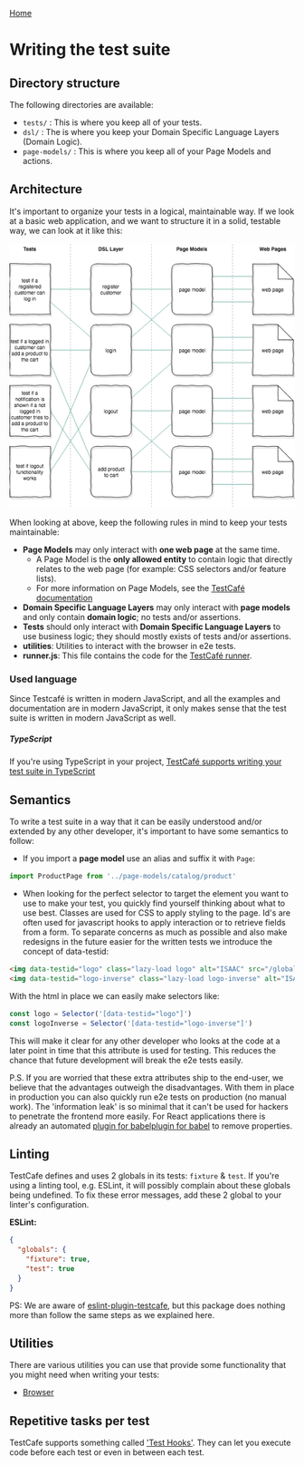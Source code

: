 [Home](../README.md)

# Writing the test suite

## Directory structure
The following directories are available:

- `tests/` : This is where you keep all of your tests.
- `dsl/` : The is where you keep your Domain Specific Language Layers (Domain Logic).
- `page-models/` : This is where you keep all of your Page Models and actions.

## Architecture
It's important to organize your tests in a logical, maintainable way. If we
look at a basic web application, and we want to structure it in a solid,
testable way, we can look at it like this:

![diagram](./diagram.png)

When looking at above, keep the following rules in mind to keep your tests
maintainable:

- **Page Models** may only interact with **one web page** at the same time.
    - A Page Model is the **only allowed entity** to contain logic that directly relates to the web page (for example: CSS selectors and/or feature lists).
    - For more information on Page Models, see the [TestCafé documentation](http://devexpress.github.io/testcafe/documentation/recipes/using-page-model.html)
- **Domain Specific Language Layers** may only interact with **page models** and only contain **domain logic**; no tests and/or assertions.
- **Tests** should only interact with **Domain Specific Language Layers** to use business logic; they should mostly exists of tests and/or assertions.
- **utilities**: Utilities to interact with the browser in e2e tests.
- **runner.js**: This file contains the code for the [TestCafé runner](https://devexpress.github.io/testcafe/documentation/using-testcafe/programming-interface/runner.html).

### Used language
Since Testcafé is written in modern JavaScript, and all the examples and documentation are in modern JavaScript, it only makes sense that the test suite is written in modern JavaScript as well.

##### TypeScript
If you're using TypeScript in your project, [TestCafé supports writing your test suite in TypeScript](https://devexpress.github.io/testcafe/documentation/test-api/typescript-support.html)

## Semantics
To write a test suite in a way that it can be easily understood and/or extended by any other developer, it's important to have some semantics to follow:

* If you import a **page model** use an alias and suffix it with `Page`:
```js
import ProductPage from '../page-models/catalog/product'
```
* When looking for the perfect selector to target the element you want to use to make your test, you quickly find yourself thinking about what to use best.
Classes are used for CSS to apply styling to the page. Id's are often used for javascript hooks to apply interaction or to retrieve fields from a form.
To separate concerns as much as possible and also make redesigns in the future easier for the written tests we introduce the concept of data-testid:
```html
<img data-testid="logo" class="lazy-load logo" alt="ISAAC" src="/global/images/v4/logo.svg">
<img data-testid="logo-inverse" class="lazy-load logo-inverse" alt="ISAAC" src="/global/images/v4/logo-white.svg">
```
With the html in place we can easily make selectors like:
```js
const logo = Selector('[data-testid="logo"]')
const logoInverse = Selector('[data-testid="logo-inverse"]')
```
This will make it clear for any other developer who looks at the code at a later point in time that this attribute is used for testing.
This reduces the chance that future development will break the e2e tests easily.

P.S. If you are worried that these extra attributes ship to the end-user, we believe that the advantages outweigh the disadvantages. With them in place in production you can also quickly run e2e tests on production (no manual work). The 'information leak' is so minimal that it can't be used for hackers to penetrate the frontend more easily.
For React applications there is already an automated [plugin for babelplugin for babel](https://www.npmjs.com/package/babel-plugin-react-remove-properties) to remove properties.

## Linting
TestCafe defines and uses 2 globals in its tests: `fixture` & `test`. If you're using a linting tool, e.g. ESLint, it will possibly complain about these globals being undefined. To fix these error messages, add these 2 global to your linter's configuration.

**ESLint:**
```json
{
  "globals": {
    "fixture": true,
    "test": true
  }
}
```
PS: We are aware of [eslint-plugin-testcafe](https://github.com/miherlosev/eslint-plugin-testcafe/blob/master/index.js), but this package does nothing more than follow the same steps as we explained here.

## Utilities
There are various utilities you can use that provide some functionality that
you might need when writing your tests:

- [Browser](./utilities/browser.md)

## Repetitive tasks per test
TestCafe supports something called ['Test Hooks'](https://devexpress.github.io/testcafe/documentation/test-api/test-code-structure.html#test-hooks). They can let you execute code before each test or even in between each test.
